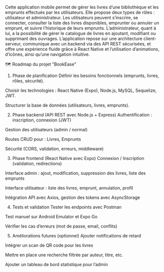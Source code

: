 Cette application mobile permet de gérer les livres d’une bibliothèque et les emprunts effectués par les utilisateurs.
Elle propose deux types de rôles : utilisateur et administrateur. Les utilisateurs peuvent s’inscrire, se connecter, consulter la liste des livres disponibles, 
emprunter ou annuler un emprunt, et suivre l’historique de leurs emprunts. L’administrateur, quant à lui, a la possibilité de gérer le catalogue de livres en ajoutant,
modifiant ou supprimant des ouvrages. L’application repose sur une architecture client-serveur, communique avec un backend via des API REST sécurisées, 
et offre une expérience fluide grâce à React Native et l’utilisation d’animations, d’icônes, ainsi qu’une navigation intuitive.

🗺️ Roadmap du projet "BookEase"
1. Phase de planification
Définir les besoins fonctionnels (emprunts, livres, rôles, sécurité).

Choisir les technologies : React Native (Expo), Node.js, MySQL, Sequelize, JWT.

Structurer la base de données (utilisateurs, livres, emprunts).

2. Phase backend (API REST avec Node.js + Express)
Authentification : inscription, connexion (JWT)

Gestion des utilisateurs (admin / normal)

Routes CRUD pour : Livres, Emprunts

Sécurité (CORS, validation, erreurs, middleware)

3. Phase frontend (React Native avec Expo)
Connexion / Inscription (validation, redirections)

Interface admin : ajout, modification, suppression des livres, liste des emprunts

Interface utilisateur : liste des livres, emprunt, annulation, profil

Intégration API avec Axios, gestion des tokens avec AsyncStorage

4. Tests et validation
Tester les endpoints avec Postman

Test manuel sur Android Emulator et Expo Go

Vérifier les cas d’erreurs (mot de passe, email, conflits)

5. Améliorations futures (optionnel)
Ajouter notifications de retard

Intégrer un scan de QR code pour les livres

Mettre en place une recherche filtrée par auteur, titre, etc.

Ajouter un tableau de bord statistique pour l’admin
